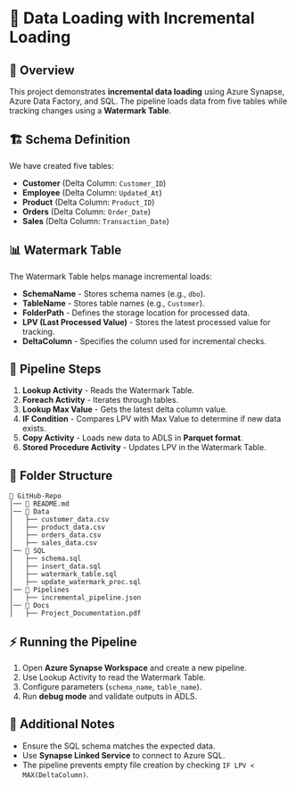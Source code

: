 # 📌 Data Loading with Incremental Loading

## 🚀 Overview
This project demonstrates **incremental data loading** using Azure Synapse, Azure Data Factory, and SQL. The pipeline loads data from five tables while tracking changes using a **Watermark Table**.

## 🏗️ Schema Definition
We have created five tables:
- **Customer** (Delta Column: `Customer_ID`)
- **Employee** (Delta Column: `Updated_At`)
- **Product** (Delta Column: `Product_ID`)
- **Orders** (Delta Column: `Order_Date`)
- **Sales** (Delta Column: `Transaction_Date`)

## 📊 Watermark Table
The Watermark Table helps manage incremental loads:
- **SchemaName** - Stores schema names (e.g., `dbo`).
- **TableName** - Stores table names (e.g., `Customer`).
- **FolderPath** - Defines the storage location for processed data.
- **LPV (Last Processed Value)** - Stores the latest processed value for tracking.
- **DeltaColumn** - Specifies the column used for incremental checks.

## 🔄 Pipeline Steps
1. **Lookup Activity** - Reads the Watermark Table.
2. **Foreach Activity** - Iterates through tables.
3. **Lookup Max Value** - Gets the latest delta column value.
4. **IF Condition** - Compares LPV with Max Value to determine if new data exists.
5. **Copy Activity** - Loads new data to ADLS in **Parquet format**.
6. **Stored Procedure Activity** - Updates LPV in the Watermark Table.

## 📂 Folder Structure
```
📁 GitHub-Repo
│── 📄 README.md
│── 📂 Data
│   ├── customer_data.csv
│   ├── product_data.csv
│   ├── orders_data.csv
│   ├── sales_data.csv
│── 📂 SQL
│   ├── schema.sql
│   ├── insert_data.sql
│   ├── watermark_table.sql
│   ├── update_watermark_proc.sql
│── 📂 Pipelines
│   ├── incremental_pipeline.json
│── 📂 Docs
│   ├── Project_Documentation.pdf
```

## ⚡ Running the Pipeline
1. Open **Azure Synapse Workspace** and create a new pipeline.
2. Use Lookup Activity to read the Watermark Table.
3. Configure parameters (`schema_name`, `table_name`).
4. Run **debug mode** and validate outputs in ADLS.

## 📝 Additional Notes
- Ensure the SQL schema matches the expected data.
- Use **Synapse Linked Service** to connect to Azure SQL.
- The pipeline prevents empty file creation by checking `IF LPV < MAX(DeltaColumn)`.
